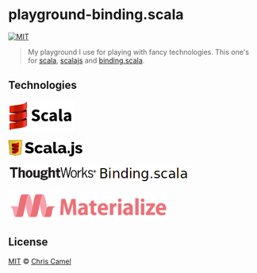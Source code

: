 playground-binding.scala
========================
[![MIT](https://img.shields.io/badge/licence-MIT-lightgrey.svg?style=flat)](https://tldrlegal.com/license/mit-license)

> My playground I use for playing with fancy technologies. This one's for [scala], [scalajs] and [binding.scala].

## Technologies

[![scala-logo][scala-logo]][scala]

[![scalajs-logo][scalajs-logo]][scalajs]

[![binding.scala-logo][binding.scala-logo]][binding.scala]

[![materializecss-logo][materializecss-logo]][materializecss]

## License

[MIT] © [Chris Camel]

[scala]: https://www.scala-lang.org/
[scala-logo]: doc/assets/logo-scala.png

[scalajs]: https://www.scala-js.org/
[scalajs-logo]: doc/assets/logo-scalajs.png
[binding.scala]: https://github.com/ThoughtWorksInc/Binding.scala
[binding.scala-logo]: doc/assets/logo-binding.scala.png
[materializecss]: http://materializecss.com/
[materializecss-logo]: doc/assets/logo-materializecss.png

[Chris Camel]: https://github.com/ccamel
[MIT]: https://tldrlegal.com/license/mit-license
